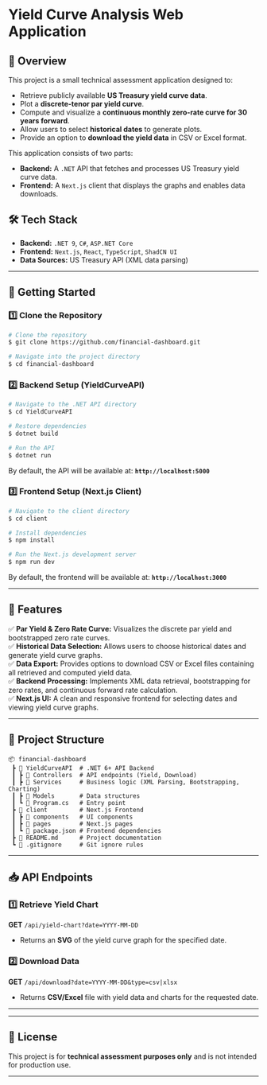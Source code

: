 # **Yield Curve Analysis Web Application**

## **📌 Overview**

This project is a small technical assessment application designed to:

- Retrieve publicly available **US Treasury yield curve data**.
- Plot a **discrete-tenor par yield curve**.
- Compute and visualize a **continuous monthly zero-rate curve for 30 years forward**.
- Allow users to select **historical dates** to generate plots.
- Provide an option to **download the yield data** in CSV or Excel format.

This application consists of two parts:

- **Backend:** A `.NET` API that fetches and processes US Treasury yield curve data.
- **Frontend:** A `Next.js` client that displays the graphs and enables data downloads.

## **🛠️ Tech Stack**

- **Backend:** `.NET 9`, `C#`, `ASP.NET Core`
- **Frontend:** `Next.js`, `React`, `TypeScript`, `ShadCN UI`
- **Data Sources:** US Treasury API (XML data parsing)

---

## **🚀 Getting Started**

### **1️⃣ Clone the Repository**

```sh
# Clone the repository
$ git clone https://github.com/financial-dashboard.git

# Navigate into the project directory
$ cd financial-dashboard
```

### **2️⃣ Backend Setup (YieldCurveAPI)**

```sh
# Navigate to the .NET API directory
$ cd YieldCurveAPI

# Restore dependencies
$ dotnet build

# Run the API
$ dotnet run
```

By default, the API will be available at: **`http://localhost:5000`**

### **3️⃣ Frontend Setup (Next.js Client)**

```sh
# Navigate to the client directory
$ cd client

# Install dependencies
$ npm install

# Run the Next.js development server
$ npm run dev
```

By default, the frontend will be available at: **`http://localhost:3000`**

---

## **📌 Features**

✅ **Par Yield & Zero Rate Curve:** Visualizes the discrete par yield and bootstrapped zero rate curves.  
✅ **Historical Data Selection:** Allows users to choose historical dates and generate yield curve graphs.  
✅ **Data Export:** Provides options to download CSV or Excel files containing all retrieved and computed yield data.  
✅ **Backend Processing:** Implements XML data retrieval, bootstrapping for zero rates, and continuous forward rate calculation.  
✅ **Next.js UI:** A clean and responsive frontend for selecting dates and viewing yield curve graphs.

---

## **📂 Project Structure**

```
📦 financial-dashboard
 ┣ 📂 YieldCurveAPI  # .NET 6+ API Backend
 ┃ ┣ 📂 Controllers  # API endpoints (Yield, Download)
 ┃ ┣ 📂 Services     # Business logic (XML Parsing, Bootstrapping, Charting)
 ┃ ┣ 📂 Models       # Data structures
 ┃ ┗ 📜 Program.cs   # Entry point
 ┣ 📂 client         # Next.js Frontend
 ┃ ┣ 📂 components   # UI components
 ┃ ┣ 📂 pages        # Next.js pages
 ┃ ┗ 📜 package.json # Frontend dependencies
 ┣ 📜 README.md      # Project documentation
 ┗ 📜 .gitignore     # Git ignore rules
```

---

## **📥 API Endpoints**

### **1️⃣ Retrieve Yield Chart**

**GET** `/api/yield-chart?date=YYYY-MM-DD`

- Returns an **SVG** of the yield curve graph for the specified date.

### **2️⃣ Download Data**

**GET** `/api/download?date=YYYY-MM-DD&type=csv|xlsx`

- Returns **CSV/Excel** file with yield data and charts for the requested date.

---

---

## **📜 License**

This project is for **technical assessment purposes only** and is not intended for production use.

---
